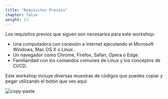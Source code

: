 ```yaml
---
title: "Requisitos Previos"
chapter: false
weight: 13
---
```


Los requisitos previos que siguen son necesarios para este workshop:

- Una computadora con conexión a Internet ejecutando el Microsoft Windows, Mac OS X o Linux. 
- Un navegador como Chrome, Firefox, Safari, Opera o Edge.
- Familiaridad con los comandos comunes de Linux y los conceptos de CI/CD.

Este workshop incluye diversas muestras de códigos que puedes copiar y pegar utilizando el botón que ves aquí: 

![copy-paste](/images/copy-paste.png)
